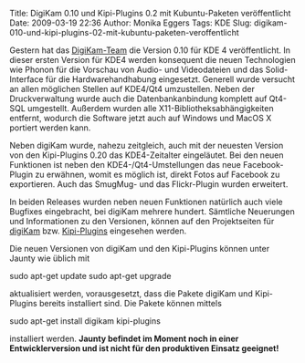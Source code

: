 Title: DigiKam 0.10 und Kipi-Plugins 0.2 mit Kubuntu-Paketen veröffentlicht
Date: 2009-03-19 22:36
Author: Monika Eggers
Tags: KDE
Slug: digikam-010-und-kipi-plugins-02-mit-kubuntu-paketen-veroffentlicht

Gestern hat das
[DigiKam-Team](http://www.digikam.org/ "http://www.digikam.org") die Version 0.10 für KDE 4 veröffentlicht. In dieser ersten
Version für KDE4 werden konsequent die neuen Technologien wie Phonon für
die Vorschau von Audio- und Videodateien und das Solid-Interface für die
Hardwarehandhabung eingesetzt. Generell wurde versucht an allen
möglichen Stellen auf KDE4/Qt4 umzustellen. Neben der Druckverwaltung
wurde auch die Datenbankanbindung komplett auf Qt4-SQL umgestellt.
Außerdem wurden alle X11-Bibliotheksabhängigkeiten entfernt, wodurch die
Software jetzt auch auf Windows und MacOS X portiert werden kann.

</p>
Neben digiKam wurde, nahezu zeitgleich, auch mit der neuesten Version
von den Kipi-Plugins 0.20 das KDE4-Zeitalter eingeläutet. Bei den neuen
Funktionen ist neben den KDE4-/Qt4-Umstellungen das neue Facebook-Plugin
zu erwähnen, womit es möglich ist, direkt Fotos auf Facebook zu
exportieren. Auch das SmugMug- und das Flickr-Plugin wurden erweitert.

</p>
<!--break--><!--break-->

In beiden Releases wurden neben neuen Funktionen natürlich auch viele
Bugfixes eingebracht, bei digiKam mehrere hundert. Sämtliche Neuerungen
und Informationen zu den Versionen, können auf den Projektseiten für
[digiKam](http://www.digikam.org/drupal/node/434 "http://www.digikam.org/drupal/node/434") bzw.
[Kipi-Plugins](http://www.digikam.org/drupal/node/433 "http://www.digikam.org/drupal/node/433") eingesehen werden.

</p>
Die neuen Versionen von digiKam und den Kipi-Plugins können unter Jaunty
wie üblich mit

</p>
     sudo apt-get update
     sudo apt-get upgrade

aktualisiert werden, vorausgesetzt, dass die Pakete digiKam und
Kipi-Plugins bereits installiert sind. Die Pakete können mittels

</p>
     sudo apt-get install digikam kipi-plugins

installiert werden. **Jaunty befindet im Moment noch in einer
Entwicklerversion und ist nicht für den produktiven Einsatz geeignet!**

</p>

